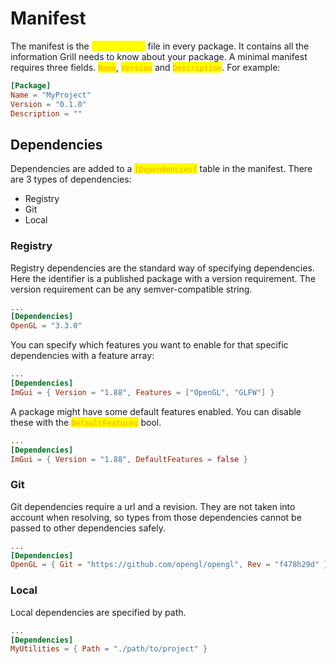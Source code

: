 # Manifest

The manifest is the <mark style="color:yellow;">`Package.toml`</mark> file in every package. It contains all the information Grill needs to know about your package. A minimal manifest requires three fields. <mark style="color:orange;">`Name`</mark>, <mark style="color:orange;">`Version`</mark> <mark style="color:orange;"></mark><mark style="color:orange;"></mark> and <mark style="color:orange;">`Description`</mark>. For example:

```toml
[Package]
Name = "MyProject"
Version = "0.1.0"
Description = ""
```

## Dependencies

Dependencies are added to a <mark style="color:orange;">`[Dependencies]`</mark> table in the manifest. There are 3 types of dependencies:

* Registry
* Git
* Local

### Registry

Registry dependencies are the standard way of specifying dependencies. Here the identifier is a published package with a version requirement. The version requirement can be any semver-compatible string.

```toml
...
[Dependencies]
OpenGL = "3.3.0"
```

You can specify which features you want to enable for that specific dependencies with a feature array:

```toml
...
[Dependencies]
ImGui = { Version = "1.88", Features = ["OpenGL", "GLFW"] }
```

A package might have some default features enabled. You can disable these with the <mark style="color:orange;">`DefaultFeatures`</mark> <mark style="color:orange;"></mark><mark style="color:orange;"></mark> bool.

```toml
...
[Dependencies]
ImGui = { Version = "1.88", DefaultFeatures = false }
```

### Git

Git dependencies require a url and a revision. They are not taken into account when resolving, so types from those dependencies cannot be passed to other dependencies safely.

```toml
...
[Dependencies]
OpenGL = { Git = "https://github.com/opengl/opengl", Rev = "f478h29d" }
```

### Local

Local dependencies are specified by path.

```toml
...
[Dependencies]
MyUtilities = { Path = "./path/to/project" }
```
